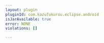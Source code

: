 ```yaml
---
layout: plugin
pluginId: com.kazufukurou.eclipse.android
isJarAvailable: true
error: NONE
violations: []

---
```

